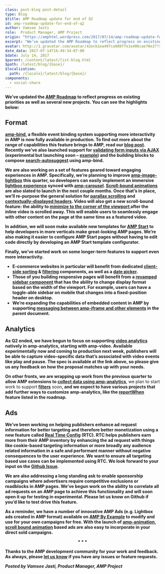 ```yaml
---
class: post-blog post-detail
type: Blog
$title: AMP Roadmap update for end of Q2
id: amp-roadmap-update-for-end-of-q2
author: Vamsee Jasti
role:  Product Manager, AMP Project
origin: "https://amphtml.wordpress.com/2017/07/14/amp-roadmap-update-for-end-of-q2/amp/"
excerpt: "We’ve updated the AMP Roadmap to reflect progress on existing priorities as well as several new projects. You can see the highlights below: Format amp-bind, a flexible event binding system supporting more interactivity in AMP is now fully available in production. To find out more about the range of capabilities this feature brings to AMP, [&#8230;]"
avatar: http://1.gravatar.com/avatar/42ecb1ea497ca9d0ffe1e406cae70e27?s=96&d=identicon&r=G
date_data: 2017-07-14T16:49:34-07:00
$date: July 14, 2017
$parent: /content/latest/list-blog.html
$path: /latest/blog/{base}/
$localization:
  path: /{locale}/latest/blog/{base}/
components:
  - social-share
---
```


<div class="amp-wp-article-content">
<p><strong>We’ve updated the </strong><a href="https://www.ampproject.org/roadmap/"><strong>AMP Roadmap</strong></a><strong> to reflect progress on existing priorities as well as several new projects. You can see the highlights below:</strong></p>
<h2><strong>Format</strong></h2>
<p><a href="https://www.ampproject.org/docs/reference/components/amp-bind"><strong>amp-bind</strong></a><strong>, a flexible event binding system supporting more interactivity in AMP is now fully available in production. To find out more about the range of capabilities this feature brings to AMP, read our </strong><a href="https://amphtml.wordpress.com/2017/07/12/amp-bind-brings-flexible-interactivity-to-amp-pages/amp/"><strong>blog post</strong></a><strong>. Recently we’ve also launched support for </strong><a href="https://www.ampproject.org/docs/reference/components/amp-form#verification-(experimental)"><strong>validating form inputs via AJAX</strong></a><strong> (experimental but launching soon &#8211; </strong><a href="https://github.com/ampproject/amphtml/blob/fd0cab6ed0b46631a2d4f04de4adb3dc8ffd7162/examples/forms.amp.html"><strong>example</strong></a><strong>) and the building blocks to compose </strong><a href="https://github.com/ampproject/amphtml/blob/master/examples/autosuggest.amp.html"><strong>search-autosuggest</strong></a><strong> using amp-bind.</strong></p>
<p><strong>We are also working on a set of features geared toward engaging experiences in AMP. Specifically, we’re planning to improve </strong><a href="https://www.ampproject.org/docs/reference/components/amp-image-lightbox"><strong>amp-image-lightbox</strong></a><strong> this quarter, so developers can easily implement an immersive </strong><a href="https://github.com/ampproject/amphtml/issues/4152"><strong>lightbox experience</strong></a><strong> synced with </strong><a href="https://www.ampproject.org/docs/reference/components/amp-carousel"><strong>amp-carousel</strong></a><strong>. </strong><a href="https://github.com/ampproject/amphtml/issues/8411"><strong>Scroll-bound animations</strong></a><strong> are also slated to launch in the next couple months. Once that’s in place, we’ll re-purpose the general solution for </strong><a href="https://github.com/ampproject/amphtml/issues/1443"><strong>parallax scrolling</strong></a><strong> and </strong><a href="https://github.com/ampproject/amphtml/issues/8268"><strong>contextually-displayed headers</strong></a><strong>. Video will also get a new scroll-bound feature: the ability to </strong><a href="https://github.com/ampproject/amphtml/issues/8088"><strong>minimize to the corner of the viewport </strong></a><strong>after the inline video is scrolled away. This will enable users to seamlessly engage with other content on the page at the same time as a featured video.</strong></p>
<p><strong>In addition, we will soon make available new templates for </strong><a href="http://ampstart.com"><strong>AMP Start</strong></a><strong> to help developers in more verticals make great-looking AMP pages. We’re also making it easier to configure AMP Start pages without having to edit code directly by developing an AMP Start template configurator.</strong></p>
<p><strong>Finally, we’ve started work on some longer-term features to support even more interactivity.</strong></p>
<ul>
<li ><strong>E-commerce websites in particular will benefit from dedicated </strong><a href="https://github.com/ampproject/amphtml/issues/8691"><strong>client-side sorting</strong></a><strong> &amp; </strong><a href="https://github.com/ampproject/amphtml/issues/9113"><strong>filtering</strong></a><strong> components, as well as a </strong><a href="https://github.com/ampproject/amphtml/issues/6469"><strong>date picker</strong></a><strong>. </strong></li>
<li ><strong>Those of you building responsive pages will benefit from a </strong><a href="https://github.com/ampproject/amphtml/projects/27#card-3391591"><strong>revamped sidebar component</strong></a><strong> that has the ability to change display format based on the width of the viewport. For example, users can have a toggle-able sidebar on mobile that changes into a fixed-position header on desktop. </strong></li>
<li ><strong>We’re expanding the capabilities of embedded content in AMP by supporting </strong><a href="https://github.com/ampproject/amphtml/issues/9074"><strong>messaging between amp-iframe and other elements</strong></a><strong> in the parent document.</strong></li>
</ul>
<h2><strong>Analytics</strong></h2>
<p><strong>As Q2 ended, we have begun to focus on supporting </strong><a href="https://github.com/ampproject/amphtml/issues/9902"><strong>video analytics</strong></a><strong> natively in amp-analytics, starting with amp-video. Available experimentally now and coming to production next week, publishers will be able to capture video-specific data that’s associated with video events like play and pause. The spec is available at the link above, so please give us any feedback on how the proposal matches up with your needs.</strong></p>
<p><strong>On other fronts, we are wrapping up work from the previous quarter to allow AMP extensions to </strong><a href="https://github.com/ampproject/amphtml/issues/6417"><strong>collect data using amp-analytics</strong></a>, we plan to start work to support<strong> </strong><a href="https://github.com/ampproject/amphtml/issues/2198"><strong>filters</strong></a> soon<strong>, and we expect to have various projects that add further ways to customize amp-analytics, like the </strong><a href="https://github.com/ampproject/amphtml/issues/8977"><strong>reportWhen</strong></a><strong> feature listed in the roadmap.</strong></p>
<h2><strong>Ads</strong></h2>
<p><strong>We’ve been working on helping publishers enhance ad request information for better targeting and therefore better monetization using a new feature called </strong><a href="https://github.com/ampproject/amphtml/issues/8551"><strong>Real Time Config</strong></a><strong> (RTC). RTC helps publishers earn more from their AMP inventory by enhancing the ad request with things like cookie-based targeting information or more broadly any audience related information in a safe and performant manner without negative consequences to the user experience. We want to ensure all targeting based use cases can be implemented using RTC. We look forward to your input on the </strong><a href="https://github.com/ampproject/amphtml/issues/8551"><strong>Github Issue</strong></a><strong>.</strong></p>
<p><strong>We are also addressing a long standing ask to enable sponsorship campaigns where advertisers require competitive exclusions or roadblocks in AMP pages. We’ve begun work on the ability to correlate all ad requests on an AMP page to achieve this functionality and will soon open it up for testing in experimental. Please let us know on Github if you’d like to test drive this feature. </strong></p>
<p><strong>As a reminder, we have a number of innovative AMP Ads (e.g. Lightbox ads created in AMP format) available on </strong><a href="https://ampbyexample.com/amp-ads/#amp-ads/experimental_ads"><strong>AMP By Example</strong></a><strong> to modify and use for your own campaigns for free. With the launch of </strong><a href="https://github.com/ampproject/amphtml/blob/master/extensions/amp-animation/amp-animation.md"><strong>amp-animation</strong></a><strong>, </strong><a href="https://ampbyexample.com/amp-ads/experimental_ads/scrollbound_lightbox_ad/preview/"><strong>scroll bound animation</strong></a><strong> based ads are also easy to incorporate in your direct sold campaigns. </strong></p>
<center><strong>* * *</strong></center>
<p><strong>Thanks to the AMP development community for your work and feedback. As always, please </strong><a href="https://groups.google.com/forum/#!forum/amphtml-discuss"><strong>let us know</strong></a><strong> if you have any issues or feature requests.</strong></p>
<p><i><strong>Posted by Vamsee Jasti, Product Manager, AMP Project</strong></i></p><br />  
</div>

